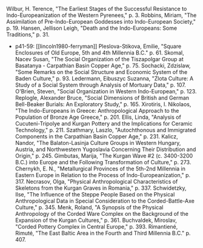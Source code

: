 Wilbur, H. Terence, "The Earliest Stages of the Successful Resistance to Indo-Europeanization of the Western Pyrenees," p. 3.
Robbins, Miriam, "The Assimilation of Pre-Indo-European Goddesses into Indo-European Society," p. 19.
Hansen, Jellison Leigh, "Death and the Indo-Europeans: Some Traditions," p. 31.
- p41-59: [[lincoln1980-ferryman]]
Pleslova-Stikova, Emilie, "Square Enclosures of Old Europe, 5th and 4th Millennia B.C." p. 61.
Skomal, Nacev Susan, "The Social Organization of the Tiszapolgar Group at Basatanya - Carpathian Basin Copper Age," p. 75.
Sochacki, Zdzislaw, "Some Remarks on the Social Structure and Economic System of the Baden Culture," p. 93.
Ledermann, Eibuszyc Suzanna, "Zlota Culture: A Study of a Social System through Analysis of Mortuary Data," p. 107.
O'Brien, Steven, "Social Organization in Western Indo-European," p. 123.
Replogle, Alexander Bruce, "Social Dimensions of British and German Bell-Beaker Burials: An Exploratory Study," p. 165.
Xirotiris, I. Nikolaos, "The Indo-Europeans in Greece: Anthropological Approach to the Population of Bronze Age Greece," p. 201.
Ellis, Linda, "Analysis of Cucuteni-Tripolye and Kurgan Pottery and the Implications for Ceramic Technology," p. 211.
Szathmary, Laszlo, "Autochthonous and Immigrated Components in the Carpathian Basin Copper Age," p. 231.
Kalicz, Nandor, "The Balaton-Lasinja Culture Groups in Western Hungary, Austria, and Northwestern Yugoslavia Concerning Their Distribution and Origin," p. 245.
Gimbutas, Marija, "The Kurgan Wave #2 (c. 3400-3200 B.C.) into Europe and the Following Transformation of Culture," p. 273.
Chernykh, E. N., "Metallurgical Provinces of the 5th-2nd Millennia in Eastern Europe in Relation to the Process of Indo-Europeanization," p. 317.
Necrasov, Olga, "Physical Anthropological Characteristics of Skeletons from the Kurgan Graves in Romania," p. 337.
Schwidetzky, Ilse, "The Influence of the Steppe People Based on the Physical Anthropological Data in Special Consideration to the Corded-Battle-Axe Culture," p. 345.
Menk, Roland, "A Synopsis of the Physical Anthropology of the Corded Ware Complex on the Background of the Expansion of the Kurgan Cultures," p. 361.
Buchvaldek, Miroslav, "Corded Pottery Complex in Central Europe," p. 393.
Rimantiené, Rimuté, "The East Baltic Area in the Fourth and Third Millennia B.C." p. 407.